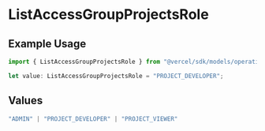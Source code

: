 # ListAccessGroupProjectsRole

## Example Usage

```typescript
import { ListAccessGroupProjectsRole } from "@vercel/sdk/models/operations/listaccessgroupprojects.js";

let value: ListAccessGroupProjectsRole = "PROJECT_DEVELOPER";
```

## Values

```typescript
"ADMIN" | "PROJECT_DEVELOPER" | "PROJECT_VIEWER"
```